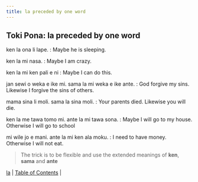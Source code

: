 ```yaml
---
title: la preceded by one word
---
```


## Toki Pona: la preceded by one word

ken la ona li lape.
: Maybe he is sleeping.

ken la mi nasa.
: Maybe I am crazy.

ken la mi ken pali e ni
: Maybe I can do this.

jan sewi o weka e ike mi. sama la mi weka e ike ante.
: God forgive my sins. Likewise I forgive the sins of others.

mama sina li moli. sama la sina moli.
: Your parents died. Likewise you will die.

ken la me tawa tomo mi. ante la mi tawa sona.
: Maybe I will go to my house. Otherwise I will go to school

mi wile jo e mani. ante la mi ken ala moku.
: I need to have money. Otherwise I will not eat.

> The trick is to be flexible and use the extended meanings of **ken**, **sama** and **ante**

[la](71la.md) | [Table of Contents](toc.md) |
